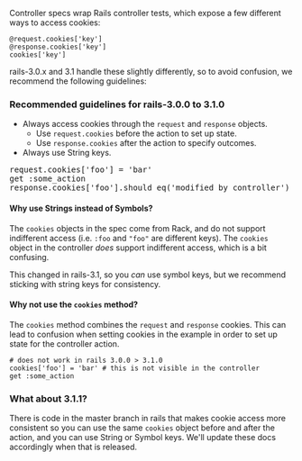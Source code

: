 Controller specs wrap Rails controller tests, which expose a few different ways
to access cookies:

    @request.cookies['key']
    @response.cookies['key']
    cookies['key']

rails-3.0.x and 3.1 handle these slightly differently, so to avoid confusion, we recommend
the following guidelines:

### Recommended guidelines for rails-3.0.0 to 3.1.0

  * Always access cookies through the `request` and `response` objects.
    * Use `request.cookies` before the action to set up state.
    * Use `response.cookies` after the action to specify outcomes.
  * Always use String keys.

<pre>
request.cookies['foo'] = 'bar'
get :some_action
response.cookies['foo'].should eq('modified by controller')
</pre>

#### Why use Strings instead of Symbols?

The `cookies` objects in the spec come from Rack, and do not support
indifferent access (i.e. `:foo` and `"foo"` are different keys). The `cookies`
object in the controller _does_ support indifferent access, which is a bit
confusing.

This changed in rails-3.1, so you _can_ use symbol keys, but we recommend
sticking with string keys for consistency.

#### Why not use the `cookies` method?

The `cookies` method combines the `request` and `response` cookies. This can
lead to confusion when setting cookies in the example in order to set up state
for the controller action. 

    # does not work in rails 3.0.0 > 3.1.0
    cookies['foo'] = 'bar' # this is not visible in the controller
    get :some_action

### What about 3.1.1?

There is code in the master branch in rails that makes cookie access more
consistent so you can use the same `cookies` object before and after the action, 
and you can use String or Symbol keys. We'll update these docs accordingly when
that is released.

